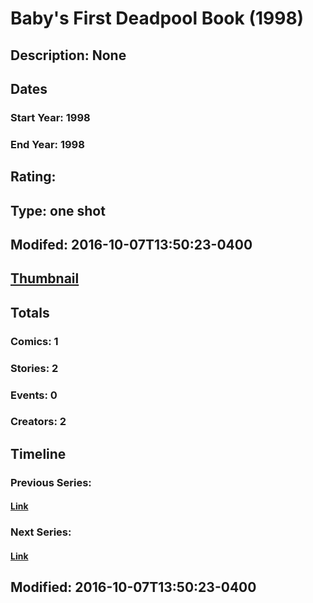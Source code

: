 # Baby's First Deadpool Book (1998)
## Description: None
## Dates
### Start Year: 1998
### End Year: 1998
## Rating: 
## Type: one shot
## Modifed: 2016-10-07T13:50:23-0400
## [Thumbnail](http://i.annihil.us/u/prod/marvel/i/mg/a/30/57f7e04589fac.jpg)
## Totals
### Comics: 1
### Stories: 2
### Events: 0
### Creators: 2
## Timeline
### Previous Series: 
#### [Link]()
### Next Series: 
#### [Link]()
## Modified: 2016-10-07T13:50:23-0400